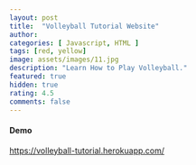 ```yaml
---
layout: post
title:  "Volleyball Tutorial Website"
author: 
categories: [ Javascript, HTML ]
tags: [red, yellow]
image: assets/images/11.jpg
description: "Learn How to Play Volleyball."
featured: true
hidden: true
rating: 4.5
comments: false
---
```


#### Demo

https://volleyball-tutorial.herokuapp.com/

